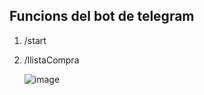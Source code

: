## Funcions del bot de telegram
1. /start
2. /llistaCompra
   
   ![image](https://github.com/user-attachments/assets/3c072304-7d5d-4eea-a285-ff18138bea23)
